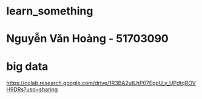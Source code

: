 # learn_something
# Nguyễn Văn Hoàng - 51703090
# big data
https://colab.research.google.com/drive/1R3BA2utLhP07EppU_y_UPdtqROVH9DRs?usp=sharing

